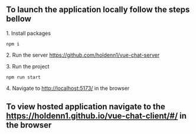 <h2>To launch the application locally follow the steps bellow
</h2>

<p>1. Install packages</p>
<code>npm i</code>
<p>2. Run the server <a href="https://github.com/holdenn1/vue-chat-server">https://github.com/holdenn1/vue-chat-server</a></p>
<p>3. Run the project</p>
<code>npm run start</code>
<p>4. Navigate to <a href="http://localhost:5173/">http://localhost:5173/</a> in the browser</p>
<h2>To view hosted application navigate to the <a href="https://holdenn1.github.io/vue-chat-client/#/">https://holdenn1.github.io/vue-chat-client/#/</a> in the browser</h2>
